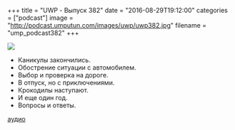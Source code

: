 +++
title = "UWP - Выпуск 382"
date = "2016-08-29T19:12:00"
categories = ["podcast"]
image = "http://podcast.umputun.com/images/uwp/uwp382.jpg"
filename = "ump_podcast382"
+++

![](https://podcast.umputun.com/images/uwp/uwp382.jpg)

- Каникулы закончились.
- Обострение ситуации с автомобилем.
- Выбор и проверка на дороге.
- В отпуск, но с приключениями.
- Крокодилы наступают.
- И еще один год.
- Вопросы и ответы.

[аудио](https://podcast.umputun.com/media/ump_podcast382.mp3)
<audio src="https://podcast.umputun.com/media/ump_podcast382.mp3" preload="none"></audio>